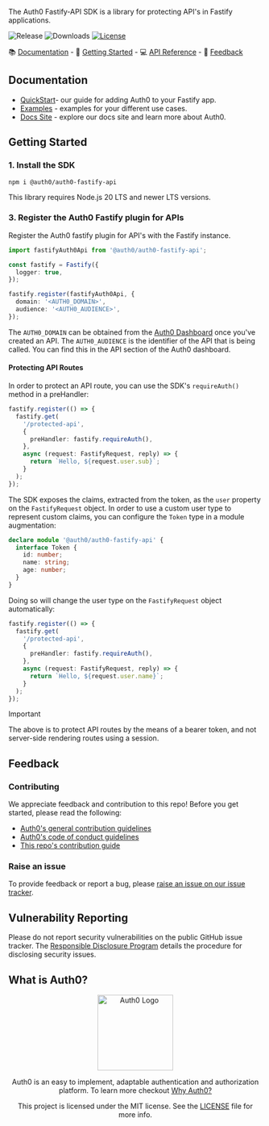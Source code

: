 The Auth0 Fastify-API SDK is a library for protecting API's in Fastify applications.

![Release](https://img.shields.io/npm/v/@auth0/auth0-fastify-api)
![Downloads](https://img.shields.io/npm/dw/@auth0/auth0-fastify-api)
[![License](https://img.shields.io/:license-mit-blue.svg?style=flat)](https://opensource.org/licenses/MIT)

📚 [Documentation](#documentation) - 🚀 [Getting Started](#getting-started) - 💻 [API Reference](https://auth0.github.io/auth0-fastify/) - 💬 [Feedback](#feedback)

## Documentation

- [QuickStart](https://auth0.com/docs/quickstart/webapp/fastify)- our guide for adding Auth0 to your Fastify app.
- [Examples](https://github.com/auth0/auth0-fastify/blob/main/packages/auth0-fastify-api/EXAMPLES.md) - examples for your different use cases.
- [Docs Site](https://auth0.com/docs) - explore our docs site and learn more about Auth0.

## Getting Started

### 1. Install the SDK

```shell
npm i @auth0/auth0-fastify-api
```

This library requires Node.js 20 LTS and newer LTS versions.

### 3. Register the Auth0 Fastify plugin for APIs

Register the Auth0 fastify plugin for API's with the Fastify instance.

```ts
import fastifyAuth0Api from '@auth0/auth0-fastify-api';

const fastify = Fastify({
  logger: true,
});

fastify.register(fastifyAuth0Api, {
  domain: '<AUTH0_DOMAIN>',
  audience: '<AUTH0_AUDIENCE>',
});
```
The `AUTH0_DOMAIN` can be obtained from the [Auth0 Dashboard](https://manage.auth0.com) once you've created an API. 
The `AUTH0_AUDIENCE` is the identifier of the API that is being called. You can find this in the API section of the Auth0 dashboard.

#### Protecting API Routes

In order to protect an API route, you can use the SDK's `requireAuth()` method in a preHandler:

```ts
fastify.register(() => {
  fastify.get(
    '/protected-api',
    {
      preHandler: fastify.requireAuth(),
    },
    async (request: FastifyRequest, reply) => {
      return `Hello, ${request.user.sub}`;
    }
  );
});
```

The SDK exposes the claims, extracted from the token, as the `user` property on the `FastifyRequest` object.
In order to use a custom user type to represent custom claims, you can configure the `Token` type in a module augmentation:

```ts
declare module '@auth0/auth0-fastify-api' {
  interface Token {
    id: number;
    name: string;
    age: number;
  }
}
```

Doing so will change the user type on the `FastifyRequest` object automatically:

```ts
fastify.register(() => {
  fastify.get(
    '/protected-api',
    {
      preHandler: fastify.requireAuth(),
    },
    async (request: FastifyRequest, reply) => {
      return `Hello, ${request.user.name}`;
    }
  );
});
```

> [!IMPORTANT]  
> The above is to protect API routes by the means of a bearer token, and not server-side rendering routes using a session. 


## Feedback

### Contributing

We appreciate feedback and contribution to this repo! Before you get started, please read the following:

- [Auth0's general contribution guidelines](https://github.com/auth0/open-source-template/blob/master/GENERAL-CONTRIBUTING.md)
- [Auth0's code of conduct guidelines](https://github.com/auth0/auth0-fastify/blob/main/CODE-OF-CONDUCT.md)
- [This repo's contribution guide](./../../CONTRIBUTING.md)

### Raise an issue

To provide feedback or report a bug, please [raise an issue on our issue tracker](https://github.com/auth0/auth0-fastify/issues).

## Vulnerability Reporting

Please do not report security vulnerabilities on the public GitHub issue tracker. The [Responsible Disclosure Program](https://auth0.com/responsible-disclosure-policy) details the procedure for disclosing security issues.

## What is Auth0?

<p align="center">
  <picture>
    <source media="(prefers-color-scheme: dark)" srcset="https://cdn.auth0.com/website/sdks/logos/auth0_dark_mode.png" width="150">
    <source media="(prefers-color-scheme: light)" srcset="https://cdn.auth0.com/website/sdks/logos/auth0_light_mode.png" width="150">
    <img alt="Auth0 Logo" src="https://cdn.auth0.com/website/sdks/logos/auth0_light_mode.png" width="150">
  </picture>
</p>
<p align="center">
  Auth0 is an easy to implement, adaptable authentication and authorization platform. To learn more checkout <a href="https://auth0.com/why-auth0">Why Auth0?</a>
</p>
<p align="center">
  This project is licensed under the MIT license. See the <a href="https://github.com/auth0/auth0-fastify/blob/main/packages/auth0-fastify-api/LICENSE"> LICENSE</a> file for more info.
</p>